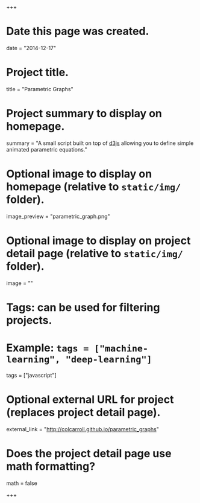 +++
# Date this page was created.
date = "2014-12-17"

# Project title.
title = "Parametric Graphs"

# Project summary to display on homepage.
summary = "A small script built on top of [d3js](http://d3js.org/) allowing you to define simple animated parametric equations."

# Optional image to display on homepage (relative to `static/img/` folder).
image_preview = "parametric_graph.png"

# Optional image to display on project detail page (relative to `static/img/` folder).
image = ""

# Tags: can be used for filtering projects.
# Example: `tags = ["machine-learning", "deep-learning"]`
tags = ["javascript"]

# Optional external URL for project (replaces project detail page).
external_link = "http://colcarroll.github.io/parametric_graphs"

# Does the project detail page use math formatting?
math = false

+++

